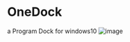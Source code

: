 # OneDock
a Program Dock for windows10
![image](https://github.com/YHCnb/OneDock/assets/112797916/456f6e8c-eaa9-4791-ac65-343f0c402c8d)

